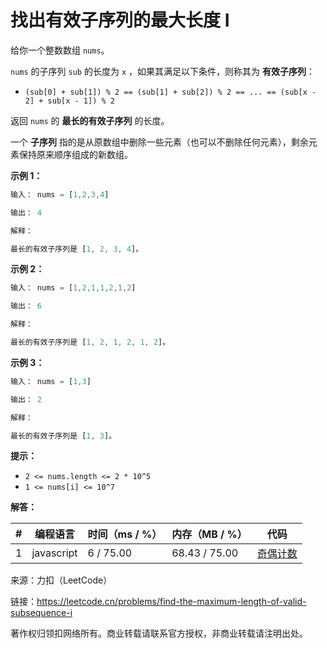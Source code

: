 # 找出有效子序列的最大长度 I

给你一个整数数组 `nums`。

`nums` 的子序列 `sub` 的长度为 `x` ，如果其满足以下条件，则称其为 **有效子序列**：

- `(sub[0] + sub[1]) % 2 == (sub[1] + sub[2]) % 2 == ... == (sub[x - 2] + sub[x - 1]) % 2`

返回 `nums` 的 **最长的有效子序列** 的长度。

一个 **子序列** 指的是从原数组中删除一些元素（也可以不删除任何元素），剩余元素保持原来顺序组成的新数组。

**示例 1：**

``` javascript
输入： nums = [1,2,3,4]

输出： 4

解释：

最长的有效子序列是 [1, 2, 3, 4]。
```

**示例 2：**

``` javascript
输入： nums = [1,2,1,1,2,1,2]

输出： 6

解释：

最长的有效子序列是 [1, 2, 1, 2, 1, 2]。
```

**示例 3：**

``` javascript
输入： nums = [1,3]

输出： 2

解释：

最长的有效子序列是 [1, 3]。
```

**提示：**

- `2 <= nums.length <= 2 * 10^5`
- `1 <= nums[i] <= 10^7`

**解答：**

**#**|**编程语言**|**时间（ms / %）**|**内存（MB / %）**|**代码**
------|----------|-----------------|----------------|--------
1|javascript|6 / 75.00|68.43 / 75.00|[奇偶计数](./javascript/ac_v1.js)

来源：力扣（LeetCode）

链接：https://leetcode.cn/problems/find-the-maximum-length-of-valid-subsequence-i

著作权归领扣网络所有。商业转载请联系官方授权，非商业转载请注明出处。
